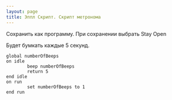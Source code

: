 ```yaml
---
layout: page
title: Эппл Скрипт. Скрипт метронома
---
```


Cохранить как программу. При сохранении выбрать Stay Open

Будет бумкать каждые 5 секунд.

```applescript 
global numberOfBeeps
on idle
		beep numberOfBeeps
		return 5
end idle
on run
		set numberOfBeeps to 1
end run
```
